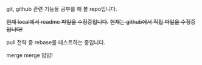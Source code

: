 git, github 관련 기능들 공부를 해 볼 repo입니다.

~~현재 local에서 readme 파일을 수정중입니다.~~
~~현재는 github에서 직접 파일을 수정중입니다!~~

pull 전략 중 rebase를 테스트하는 중입니다.

merge merge 얍얍!
